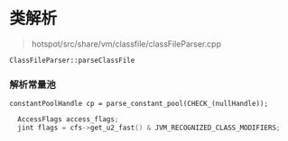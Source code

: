 # 类解析

> hotspot/src/share/vm/classfile/classFileParser.cpp

`ClassFileParser::parseClassFile` 

### 解析常量池
`constantPoolHandle cp = parse_constant_pool(CHECK_(nullHandle));`

```c++
  AccessFlags access_flags;
  jint flags = cfs->get_u2_fast() & JVM_RECOGNIZED_CLASS_MODIFIERS;
```


